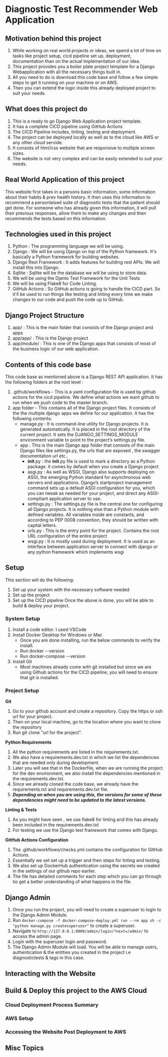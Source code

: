 # Diagnostic Test Recommender Web Application

## Motivation behind this project
1. While working on real world projects or ideas, we spend a lot of time on tasks like project setup, cicd pipeline set up, deployment, documentation than on the actual implementation of our idea.
2. This project provides you a boiler plate project template for a Django Webapplication with all the necessary things built in.
3. All you need to do is download this code base and follow a few simple steps to get it running on your machine or on AWS.
4. Then you can extend the logic inside this already deployed project to suit your needs.

## What does this project do
1. This is a ready to go Django Web Application project template.
2. It has a complete CICD pipeline using GitHub Actions
3. The CICD Pipeline includes, linting, testing and deployment.
4. The project can be deployed locally as well as to the cloud like AWS or any other cloud servide.
5. It consists of html/css website that are responsive to multiple screen sizes.
6. The website is not very complex and can be easily extended to suit your needs.

## Real World Application of this project
This website first takes in a persons basic information, some information about their habits & prev health history. It then uses this information to recommend a personlaised suite of diagnostic tests that the patient should get done. For someone who has already given this information, it will pull their previous responses, allow them to make any changes and then recommends the tests based on this information.

## Technologies used in this project
1. Python :  The programming language we will be using.
2. Django : We will be using Django on top of the Python framework. It's basically a Python framework for building websites.
3. Django Rest Framework : It adds features for building rest APIs. We will install this into Django.
4. Sqllite : Sqllite will be the database we will be using to store data.
5. We will be using the Djanto Test Framework for the Unit Tests
6. We will be using Flake8 for Code Linting.
7. GitHub Actions : So GitHub actions is going to handle the CICD part. So it'll be used to run things like testing and linting every time we make changes to our code and push the code up to GitHub.


## Django Project Structure
1. app/ : This is the main folder that consists of the Django project and apps
2. app/app/ : This is the Django project
3. app/module/ : This is one of the Django apps that consists of most of the business logic of our web application.

## Contents of this code base
This code base as mentioned above is a Django REST API application.
It has the following folders at the root level :
1. .github/workflows -  This is a yaml configuration file is used by github actions for the cicd pipeline. We define what actions we want github to run when we push code to the master branch.
2. app folder - This contains all of the Django project files. It consists of the the multiple django apps we define for our application. It has the following contents:
    - manage.py : It is command-line utility for Django projects. It is generated automatically. It is placed in the root directory of the current project. It sets the DJANGO_SETTINGS_MODULE environment variable to point to the project’s settings.py file.
    - app : This is the main Django app folder that consists of the main Django files like settings.py, the urls that are exposed , the swagger documentation url etc..
        - __init__.py : the __init__.py file is used to mark a directory as a Python package. it comes by default when you create a Django project
        - asgi.py : As well as WSGI, Django also supports deploying on ASGI, the emerging Python standard for asynchronous web servers and applications. Django’s startproject management command sets up a default ASGI configuration for you, which you can tweak as needed for your project, and direct any ASGI-compliant application server to use.
        - settings.py : The settings.py file is the central one for configuring all Django projects. It is nothing else than a Python module with defined variables. All variables inside are constants, and according to PEP 0008 convention, they should be written with capital letters.
        - urls.py : This is the entry point for the project. Contains the root URL configuration of the entire project
        - wsgi.py : It is mostly used during deployment. It is used as an interface between application server to connect with django or any python framework which implements wsgi




## Setup
This section will do the following:
1. Set up your system with the necessary software needed
2. Set up the project
3. Set up the CICD pipeline
Once the above is done, you will be able to build & deploy your project.

### System Setup
1. Install a code editor. I used VSCode
2. Install Docker Desktop for Windows or Mac
    - Once you are done installing, run the below commands to verify the install.
    - Run docker --version
    - Run docker-compose --version
3. Install Git
    - Most machines already come with git installed but since we are using Github actions for the CICD pipeline, you will need to ensure that git is installed.

### Project Setup
**Git**
1. Go to your github account and create a repository. Copy the https or ssh url for your project.
2. Then on your local machine, go to the location where you want to clone the repository
3. Run git clone "url for the project".


**Python Requirements**
1. All the python requirements are listed in the requirements.txt.
2. We also have a requirements.dev.txt in which we list the dependencies that are needed only during development.
3. Later you will see that in the Dockerfile, when we are running the project for the dev environment, we also install the dependencies mentioned in the requirements.dev.txt.
4. Since we already cloned the code base, we already have the requirements.txt and requirements.dev.txt file.
5. **_Depending on when you are using this, the versions for some of these dependencies might need to be updated to the latest versions._**


**Linting & Tests**
1. As you might have seen , we use flake8 for linting and this has already been included in the requirements.dev.txt
2. For testing we use the Django test framework that comes with Django.

**GitHub Actions Configuration**
1. The .github/workflows/checks.yml contains the configuration for GitHub Actions.
2. Essentially we set set up a trigger and then steps for linting and testing.
3. We also set up DockerHub authentication using the secrets we created in the settings of our github repo earlier.
4. The file has detailed comments for each step which you can go through tio get a better understanding of what happens in the file.


## Django Admin
1. Once you run the project, you will need to create a superuser to login to the Django Admin Module.
2. Run ```docker-compose -f docker-compose-deploy.yml run --rm app sh -c "python manage.py createsuperuser"``` to create a superuser.
3. Navigate to ```http://127.0.0.1:8000/admin/login/?next=/admin/``` to access the admin page.
4. Login with the superuser login and password.
5. The Django Admin Module will load. You will be able to manage users, authentication & the entities you created in the project i.e diagnostictests & tags in this case.

## Interacting with the Website




## Build & Deploy this project to the AWS Cloud
### Cloud Deployment Process Summary


### AWS Setup





### Accessing the Website Post Deployment to AWS




## Misc Topics

